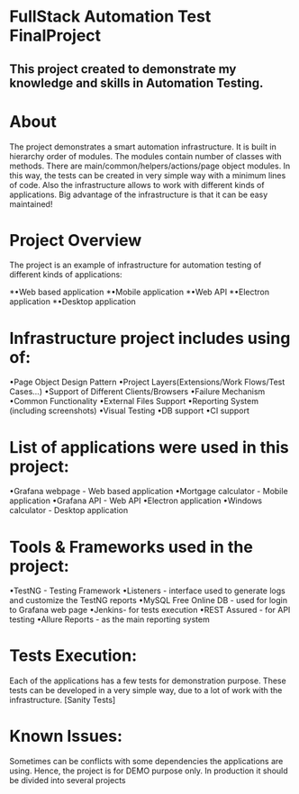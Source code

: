 
# FullStack Automation Test FinalProject

## This project created to demonstrate my knowledge and skills in Automation Testing.

# About
The project demonstrates a smart automation infrastructure. It is built in hierarchy order of modules. The modules contain number of classes with methods. There are main/common/helpers/actions/page object modules. In this way, the tests can be created in very simple way with a minimum lines of code. Also the infrastructure allows to work with different kinds of applications. Big advantage of the infrastructure is that it can be easy maintained!

# Project Overview
The project is an example of infrastructure for automation testing of different kinds of applications:

*•Web based application
*•Mobile application
*•Web API
*•Electron application
*•Desktop application

# Infrastructure project includes using of:
•Page Object Design Pattern
•Project Layers(Extensions/Work Flows/Test Cases...)
•Support of Different Clients/Browsers
•Failure Mechanism
•Common Functionality
•External Files Support
•Reporting System (including screenshots)
•Visual Testing
•DB support
•CI support

# List of applications were used in this project:
•Grafana webpage - Web based application
•Mortgage calculator - Mobile application
•Grafana API - Web API
•Electron application
•Windows calculator - Desktop application

# Tools & Frameworks used in the project:
•TestNG - Testing Framework
•Listeners - interface used to generate logs and customize the TestNG reports
•MySQL Free Online DB - used for login to Grafana web page
•Jenkins- for tests execution
•REST Assured - for API testing
•Allure Reports - as the main reporting system

# Tests Execution:
Each of the applications has a few tests for demonstration purpose. These tests can be developed in a very simple way, due to a lot of work with the infrastructure. [Sanity Tests]

# Known Issues:
Sometimes can be conflicts with some dependencies the applications are using. Hence, the project is for DEMO purpose only. In production it should be divided into several projects
